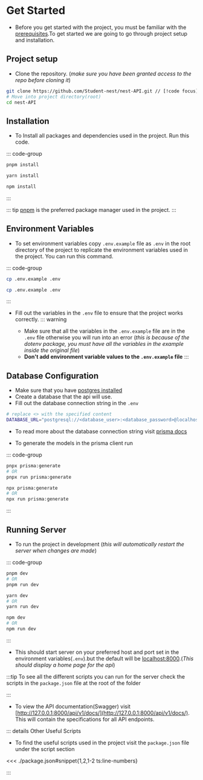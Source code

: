 # Get Started

- Before you get started with the project, you must be familiar with the [prerequisites]().To get started we are going to go through project setup and installation.

## Project setup

- Clone the repository. (_make sure you have been granted access to the repo before cloning it_)

```bash
git clone https://github.com/Student-nest/nest-API.git // [!code focus]
# Move into project directory(root)
cd nest-API
```

## Installation

- To Install all packages and dependencies used in the project. Run this code.

::: code-group

```bash [pnpm]
pnpm install
```

```bash [yarn]
yarn install
```

```bash [npm]
npm install
```

:::

::: tip
[pnpm]() is the preferred package manager used in the project.
:::

## Environment Variables

- To set environment variables copy `.env.example` file as `.env` in the root directory of the project to replicate the environment variables used in the project. You can run this command.

::: code-group

```bash [windows]
cp .env.example .env
```

```bash [Linux/Mac/Bash]
cp .env.example .env
```

:::

- Fill out the variables in the `.env` file to ensure that the project works correctly.
  ::: warning

  - Make sure that all the variables in the `.env.example` file are in the `.env` file otherwise you will run into an error (_this is because of the dotenv package, you must have all the variables in the example inside the original file_)
  - **Don't add environment variable values to the `.env.example` file**
    :::

## Database Configuration

- Make sure that you have [postgres installed]()
- Create a database that the api will use.
- Fill out the database connection string in the `.env`

```bash
# replace <> with the specified content
DATABASE_URL="postgresql://<database_user>:<database_password>@localhost:5432/<database_name>?schema=public"

```

- To read more about the database connection string visit [prisma docs]()

- To generate the models in the prisma client run

::: code-group

```bash [pnpm]
pnpx prisma:generate
# OR
pnpx run prisma:generate
```

```bash [npm]
npx prisma:generate
# OR
npx run prisma:generate
```

:::

## Running Server

- To run the project in development (_this will automatically restart the server when changes are made_)

::: code-group

```bash [pnpm]
pnpm dev
# OR
pnpm run dev
```

```bash [yarn]
yarn dev
# OR
yarn run dev
```

```bash [npm]
npm dev
# OR
npm run dev
```

:::

- This should start server on your preferred host and port set in the environment variables(`.env`).but the default will be [localhost:8000](http://127.0.0.1:8000).(_This should display a home page for the api_)

:::tip
To see all the different scripts you can run for the server check the scripts in the `package.json` file at the root of the folder

:::

- To view the API documentation(Swagger) visit [http://127.0.0.1:8000/api/v1/docs/](http://127.0.0.1:8000/api/v1/docs/). This will contain the specifications for all API endpoints.

::: details Other Useful Scripts

- To find the useful scripts used in the project visit the `package.json` file under the script section

<<< ./package.json#snippet{1,2,1-2 ts:line-numbers}

:::
